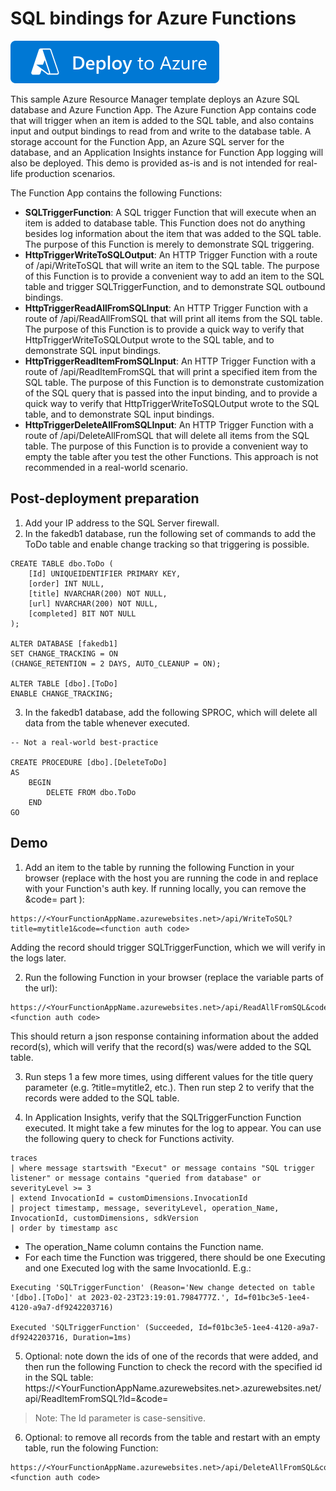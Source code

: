 
# SQL bindings for Azure Functions

[![Deploy To Azure](https://raw.githubusercontent.com/Azure/azure-quickstart-templates/master/1-CONTRIBUTION-GUIDE/images/deploytoazure.svg?sanitize=true)](https://portal.azure.com/#create/Microsoft.Template/uri/https%3A%2F%2Fraw.githubusercontent.com%2Fgabesmsft%2Fsqlfunctions%2Fmaster%2Fdeploy%2Fazuredeploy.json)

This sample Azure Resource Manager template deploys an Azure SQL database and Azure Function App. The Azure Function App contains code that will trigger when an item is added to the SQL table, and also contains input and output bindings to read from and write to the database table.
A storage account for the Function App, an Azure SQL server for the database, and an Application Insights instance for Function App logging will also be deployed. This demo is provided as-is and is not intended for real-life production scenarios.

The Function App contains the following Functions:
- **SQLTriggerFunction**: A SQL trigger Function that will execute when an item is added to database table. This Function does not do anything besides log information about the item that was added to the SQL table. The purpose of this Function is merely to demonstrate SQL triggering.
- **HttpTriggerWriteToSQLOutput**: An HTTP Trigger Function with a route of /api/WriteToSQL that will write an item to the SQL table. The purpose of this Function is to provide a convenient way to add an item to the SQL table and trigger SQLTriggerFunction, and to demonstrate SQL outbound bindings.
- **HttpTriggerReadAllFromSQLInput**: An HTTP Trigger Function with a route of /api/ReadAllFromSQL that will print all items from the SQL table. The purpose of this Function is to provide a quick way to verify that HttpTriggerWriteToSQLOutput wrote to the SQL table, and to demonstrate SQL input bindings.
- **HttpTriggerReadItemFromSQLInput**: An HTTP Trigger Function with a route of /api/ReadItemFromSQL that will print a specified item from the SQL table. The purpose of this Function is to demonstrate customization of the SQL query that is passed into the input binding, and to provide a quick way to verify that HttpTriggerWriteToSQLOutput wrote to the SQL table, and to demonstrate SQL input bindings.
- **HttpTriggerDeleteAllFromSQLInput**: An HTTP Trigger Function with a route of /api/DeleteAllFromSQL that will delete all items from the SQL table. The purpose of this Function is to provide a convenient way to empty the table after you test the other Functions. This approach is not recommended in a real-world scenario.

## Post-deployment preparation

1. Add your IP address to the SQL Server firewall.
2. In the fakedb1 database, run the following set of commands to add the ToDo table and enable change tracking so that triggering is possible.

```
CREATE TABLE dbo.ToDo (
    [Id] UNIQUEIDENTIFIER PRIMARY KEY,
    [order] INT NULL,
    [title] NVARCHAR(200) NOT NULL,
    [url] NVARCHAR(200) NOT NULL,
    [completed] BIT NOT NULL
);

ALTER DATABASE [fakedb1]
SET CHANGE_TRACKING = ON
(CHANGE_RETENTION = 2 DAYS, AUTO_CLEANUP = ON);

ALTER TABLE [dbo].[ToDo]
ENABLE CHANGE_TRACKING;

```

3. In the fakedb1 database, add the following SPROC, which will delete all data from the table whenever executed.
```
-- Not a real-world best-practice

CREATE PROCEDURE [dbo].[DeleteToDo]
AS
    BEGIN
        DELETE FROM dbo.ToDo
    END
GO
```

## Demo

1. Add an item to the table by running the following Function in your browser (replace <YourFunctionAppName> with the host you are running the code in and replace <function auth code> with your Function's auth key. If running locally, you can remove the &code=<function auth code> part ):

```
https://<YourFunctionAppName.azurewebsites.net>/api/WriteToSQL?title=mytitle1&code=<function auth code>
```

Adding the record should trigger SQLTriggerFunction, which we will verify in the logs later.

2. Run the following Function in your browser (replace the variable parts of the url):

```
https://<YourFunctionAppName.azurewebsites.net>/api/ReadAllFromSQL&code=<function auth code>
```

This should return a json response containing information about the added record(s), which will verify that the record(s) was/were added to the SQL table.

3. Run steps 1 a few more times, using different values for the title query parameter (e.g. ?title=mytitle2, etc.). Then run step 2 to verify that the records were added to the SQL table.

4. In Application Insights, verify that the SQLTriggerFunction Function executed. It might take a few minutes for the log to appear. You can use the following query to check for Functions activity.
```
traces
| where message startswith "Execut" or message contains "SQL trigger listener" or message contains "queried from database" or  severityLevel >= 3
| extend InvocationId = customDimensions.InvocationId
| project timestamp, message, severityLevel, operation_Name, InvocationId, customDimensions, sdkVersion
| order by timestamp asc
```

- The operation_Name column contains the Function name. 
- For each time the Function was triggered, there should be one Executing and one Executed log with the same InvocationId. E.g.:
```
Executing 'SQLTriggerFunction' (Reason='New change detected on table '[dbo].[ToDo]' at 2023-02-23T23:19:01.7984777Z.', Id=f01bc3e5-1ee4-4120-a9a7-df9242203716)

Executed 'SQLTriggerFunction' (Succeeded, Id=f01bc3e5-1ee4-4120-a9a7-df9242203716, Duration=1ms)
```


5. Optional: note down the ids of one of the records that were added, and then run the following Function to check the record with the specified id in the SQL table:
https://<YourFunctionAppName.azurewebsites.net>.azurewebsites.net/api/ReadItemFromSQL?Id=<replace with record id>&code=<function auth code>

> Note: The Id parameter is case-sensitive.

6. Optional: to remove all records from the table and restart with an empty table, run the folowing Function:

```
https://<YourFunctionAppName.azurewebsites.net>/api/DeleteAllFromSQL&code=<function auth code>
```